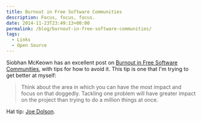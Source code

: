 ```yaml
---
title: Burnout in Free Software Communities
description: Focus, focus, focus.
date: 2014-11-23T23:49:13+00:00
permalink: /blog/burnout-in-free-software-communities/
tags:
  - Links
  - Open Source
---
```


Siobhan McKeown has an excellent post on [Burnout in Free Software Communities](http://siobhanmckeown.com/burnout-in-free-software-communities/), with tips for how to avoid it. This tip is one that I'm trying to get better at myself:

> Think about the area in which you can have the most impact and focus on that doggedly. Tackling one problem will have greater impact on the project than trying to do a million things at once.

Hat tip: [Joe Dolson](https://www.joedolson.com).